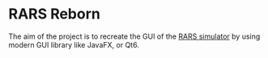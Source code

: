 # RARS Reborn

The aim of the project is to recreate the GUI of the [RARS simulator](https://github.com/TheThirdOne/rars/) by using modern GUI library like JavaFX, or Qt6.
